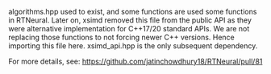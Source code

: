 algorithms.hpp used to exist, and some functions are used some functions
in RTNeural. Later on, xsimd removed this file from the public API as
they were alternative implementation for C++17/20 standard APIs.
We are not replacing those functions to not forcing newer C++ versions.
Hence importing this file here.
xsimd_api.hpp is the only subsequent dependency.

For more details, see: https://github.com/jatinchowdhury18/RTNeural/pull/81
